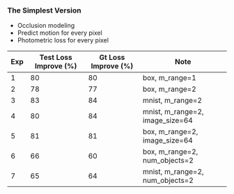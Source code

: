 ### The Simplest Version

- Occlusion modeling
- Predict motion for every pixel
- Photometric loss for every pixel


| Exp | Test Loss Improve (%) | Gt Loss Improve (%) | Note |
| ------------- | ----------- | ----------- | ----------- | 
| 1 | 80 | 80 | box, m_range=1 |
| 2 | 78 | 77 | box, m_range=2 |
| 3 | 83 | 84 | mnist, m_range=2 |
| 4 | 80 | 84 | mnist, m_range=2, image_size=64 |
| 5 | 81 | 81 | box, m_range=2, image_size=64 | 
| 6 | 66 | 60 | box, m_range=2, num_objects=2 |
| 7 | 65 | 64 | mnist, m_range=2, num_objects=2 | 
